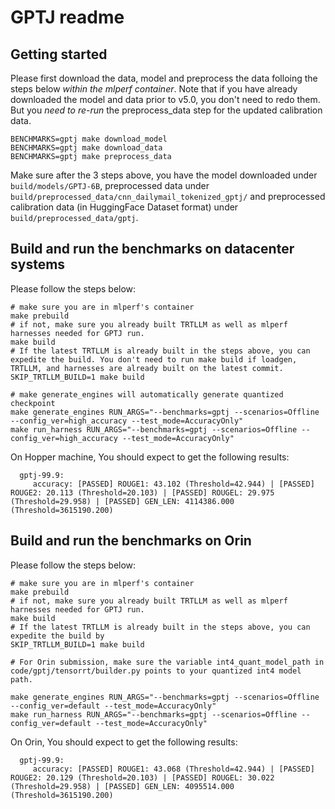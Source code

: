 # GPTJ readme

## Getting started

Please first download the data, model and preprocess the data folloing the steps below _within the mlperf container_. Note that if you have already downloaded the model and data prior to v5.0, you don't need to redo them. But you _need to re-run_ the preprocess_data step for the updated calibration data.

```
BENCHMARKS=gptj make download_model
BENCHMARKS=gptj make download_data
BENCHMARKS=gptj make preprocess_data
```

Make sure after the 3 steps above, you have the model downloaded under `build/models/GPTJ-6B`, preprocessed data under `build/preprocessed_data/cnn_dailymail_tokenized_gptj/` and preprocessed calibration data (in HuggingFace Dataset format) under `build/preprocessed_data/gptj`.

## Build and run the benchmarks on datacenter systems

Please follow the steps below:

```
# make sure you are in mlperf's container
make prebuild
# if not, make sure you already built TRTLLM as well as mlperf harnesses needed for GPTJ run.
make build
# If the latest TRTLLM is already built in the steps above, you can expedite the build. You don't need to run make build if loadgen, TRTLLM, and harnesses are already built on the latest commit.
SKIP_TRTLLM_BUILD=1 make build

# make generate_engines will automatically generate quantized checkpoint
make generate_engines RUN_ARGS="--benchmarks=gptj --scenarios=Offline --config_ver=high_accuracy --test_mode=AccuracyOnly"
make run_harness RUN_ARGS="--benchmarks=gptj --scenarios=Offline --config_ver=high_accuracy --test_mode=AccuracyOnly"
```

On Hopper machine, You should expect to get the following results:

```
  gptj-99.9:
     accuracy: [PASSED] ROUGE1: 43.102 (Threshold=42.944) | [PASSED] ROUGE2: 20.113 (Threshold=20.103) | [PASSED] ROUGEL: 29.975 (Threshold=29.958) | [PASSED] GEN_LEN: 4114386.000 (Threshold=3615190.200)
```

## Build and run the benchmarks on Orin

Please follow the steps below:

```
# make sure you are in mlperf's container
make prebuild
# if not, make sure you already built TRTLLM as well as mlperf harnesses needed for GPTJ run.
make build
# If the latest TRTLLM is already built in the steps above, you can expedite the build by
SKIP_TRTLLM_BUILD=1 make build

# For Orin submission, make sure the variable int4_quant_model_path in code/gptj/tensorrt/builder.py points to your quantized int4 model path.

make generate_engines RUN_ARGS="--benchmarks=gptj --scenarios=Offline --config_ver=default --test_mode=AccuracyOnly"
make run_harness RUN_ARGS="--benchmarks=gptj --scenarios=Offline --config_ver=default --test_mode=AccuracyOnly"
```

On Orin, You should expect to get the following results:

```
  gptj-99.9:
     accuracy: [PASSED] ROUGE1: 43.068 (Threshold=42.944) | [PASSED] ROUGE2: 20.129 (Threshold=20.103) | [PASSED] ROUGEL: 30.022 (Threshold=29.958) | [PASSED] GEN_LEN: 4095514.000 (Threshold=3615190.200)
```
